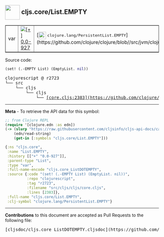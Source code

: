 ## <img width="48px" valign="middle" src="http://i.imgur.com/Hi20huC.png"> cljs.core/List.EMPTY

 <table border="1">
<tr>

<td>var</td>
<td><a href="https://github.com/cljsinfo/cljs-api-docs/tree/0.0-927"><img valign="middle" alt="[+] 0.0-927" src="https://img.shields.io/badge/+-0.0--927-lightgrey.svg"></a> </td>
<td>
[<img height="24px" valign="middle" src="http://i.imgur.com/1GjPKvB.png"> <samp>clojure.lang/PersistentList.EMPTY</samp>](https://github.com/clojure/clojure/blob//src/jvm/clojure/lang/PersistentList.java)
</td>
</tr>
</table>






Source code:

```clj
(set! (.-EMPTY List) (EmptyList. nil))
```

 <pre>
clojurescript @ r2723
└── src
    └── cljs
        └── cljs
            └── <ins>[core.cljs:2383](https://github.com/clojure/clojurescript/blob/r2723/src/cljs/cljs/core.cljs#L2383)</ins>
</pre>


---

__Meta__ - To retrieve the API data for this symbol:

```clj
;; from Clojure REPL
(require '[clojure.edn :as edn])
(-> (slurp "https://raw.githubusercontent.com/cljsinfo/cljs-api-docs/catalog/cljs-api.edn")
    (edn/read-string)
    (get-in [:symbols "cljs.core/List.EMPTY"]))
```

```clj
{:ns "cljs.core",
 :name "List.EMPTY",
 :history [["+" "0.0-927"]],
 :parent-type "List",
 :type "var",
 :full-name-encode "cljs.core_ListDOTEMPTY",
 :source {:code "(set! (.-EMPTY List) (EmptyList. nil))",
          :repo "clojurescript",
          :tag "r2723",
          :filename "src/cljs/cljs/core.cljs",
          :lines [2383]},
 :full-name "cljs.core/List.EMPTY",
 :clj-symbol "clojure.lang/PersistentList.EMPTY"}

```

---

__Contributions__ to this document are accepted as Pull Requests to the following file:

 <pre>
[cljsdoc/cljs.core_ListDOTEMPTY.cljsdoc](https://github.com/cljsinfo/cljs-api-docs/blob/master/cljsdoc/cljs.core_ListDOTEMPTY.cljsdoc)
</pre>

